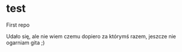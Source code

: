 # test
First repo

Udało się, ale nie wiem czemu dopiero za którymś razem, jeszcze nie ogarniam gita ;)
